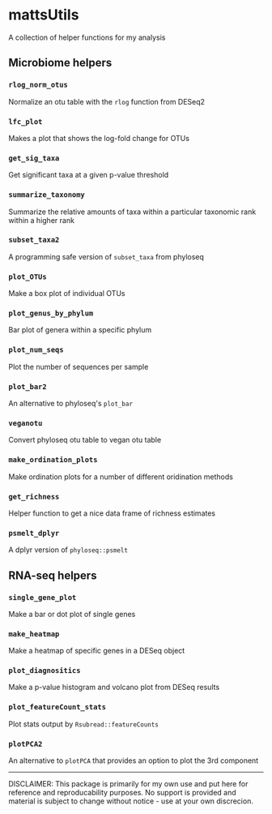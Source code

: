 # mattsUtils

A collection of helper functions for my analysis

## Microbiome helpers

### `rlog_norm_otus`  

Normalize an otu table with the `rlog` function from DESeq2

### `lfc_plot`  

Makes a plot that shows the log-fold change for OTUs

### `get_sig_taxa`  

Get significant taxa at a given p-value threshold

### `summarize_taxonomy`  

Summarize the relative amounts of taxa within a particular taxonomic rank within a higher rank

### `subset_taxa2`  

A programming safe version of `subset_taxa` from phyloseq

### `plot_OTUs`  

Make a box plot of individual OTUs

### `plot_genus_by_phylum`  

Bar plot of genera within a specific phylum

### `plot_num_seqs`  

Plot the number of sequences per sample

### `plot_bar2`  

An alternative to phyloseq's `plot_bar`

### `veganotu`  

Convert phyloseq otu table to vegan otu table

### `make_ordination_plots`  

Make ordination plots for a number of different oridination methods

### `get_richness`  

Helper function to get a nice data frame of richness estimates

### `psmelt_dplyr`  

A dplyr version of `phyloseq::psmelt`


## RNA-seq helpers

### `single_gene_plot`  

Make a bar or dot plot of single genes

### `make_heatmap`  

Make a heatmap of specific genes in a DESeq object

### `plot_diagnositics`

Make a p-value histogram and volcano plot from DESeq results

### `plot_featureCount_stats`

Plot stats output by `Rsubread::featureCounts`

### `plotPCA2`  

An alternative to `plotPCA` that provides an option to plot the 3rd component

-----

DISCLAIMER:  This package is primarily for my own use and put here for reference and reproducability purposes.  No support is provided and material is subject to change without notice - use at your own discrecion.  
